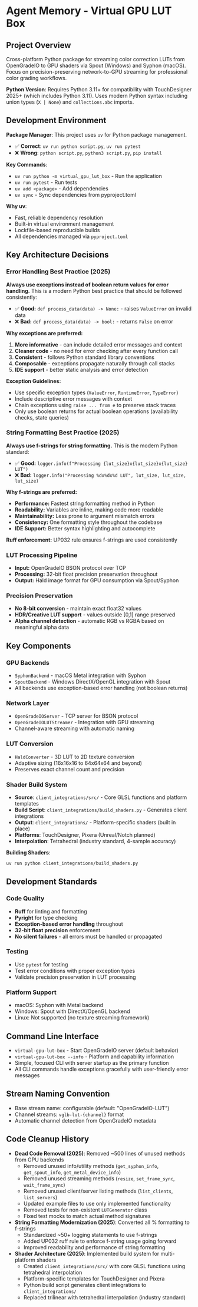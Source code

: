 # Agent Memory - Virtual GPU LUT Box

## Project Overview
Cross-platform Python package for streaming color correction LUTs from OpenGradeIO to GPU shaders via Spout (Windows) and Syphon (macOS). Focus on precision-preserving network-to-GPU streaming for professional color grading workflows.

**Python Version**: Requires Python 3.11+ for compatibility with TouchDesigner 2025+ (which includes Python 3.11). Uses modern Python syntax including union types (`X | None`) and `collections.abc` imports.

## Development Environment

**Package Manager**: This project uses `uv` for Python package management.

- ✅ **Correct**: `uv run python script.py`, `uv run pytest`
- ❌ **Wrong**: `python script.py`, `python3 script.py`, `pip install`

**Key Commands**:
- `uv run python -m virtual_gpu_lut_box` - Run the application
- `uv run pytest` - Run tests
- `uv add <package>` - Add dependencies
- `uv sync` - Sync dependencies from pyproject.toml

**Why uv**:
- Fast, reliable dependency resolution
- Built-in virtual environment management
- Lockfile-based reproducible builds
- All dependencies managed via `pyproject.toml`

## Key Architecture Decisions

### Error Handling Best Practice (2025)
**Always use exceptions instead of boolean return values for error handling.** This is a modern Python best practice that should be followed consistently:

- ✅ **Good:** `def process_data(data) -> None:` - raises `ValueError` on invalid data
- ❌ **Bad:** `def process_data(data) -> bool:` - returns `False` on error

**Why exceptions are preferred:**
1. **More informative** - can include detailed error messages and context
2. **Cleaner code** - no need for error checking after every function call
3. **Consistent** - follows Python standard library conventions
4. **Composable** - exceptions propagate naturally through call stacks
5. **IDE support** - better static analysis and error detection

**Exception Guidelines:**
- Use specific exception types (`ValueError`, `RuntimeError`, `TypeError`)
- Include descriptive error messages with context
- Chain exceptions using `raise ... from e` to preserve stack traces
- Only use boolean returns for actual boolean operations (availability checks, state queries)

### String Formatting Best Practice (2025)
**Always use f-strings for string formatting.** This is the modern Python standard:

- ✅ **Good:** `logger.info(f"Processing {lut_size}x{lut_size}x{lut_size} LUT")`
- ❌ **Bad:** `logger.info("Processing %dx%dx%d LUT", lut_size, lut_size, lut_size)`

**Why f-strings are preferred:**
- **Performance:** Fastest string formatting method in Python
- **Readability:** Variables are inline, making code more readable
- **Maintainability:** Less prone to argument mismatch errors
- **Consistency:** One formatting style throughout the codebase
- **IDE Support:** Better syntax highlighting and autocomplete

**Ruff enforcement:** UP032 rule ensures f-strings are used consistently

### LUT Processing Pipeline
- **Input:** OpenGradeIO BSON protocol over TCP
- **Processing:** 32-bit float precision preservation throughout
- **Output:** Hald image format for GPU consumption via Spout/Syphon

### Precision Preservation
- **No 8-bit conversion** - maintain exact float32 values
- **HDR/Creative LUT support** - values outside [0,1] range preserved
- **Alpha channel detection** - automatic RGB vs RGBA based on meaningful alpha data

## Key Components

### GPU Backends
- `SyphonBackend` - macOS Metal integration with Syphon
- `SpoutBackend` - Windows DirectX/OpenGL integration with Spout
- All backends use exception-based error handling (not boolean returns)

### Network Layer
- `OpenGradeIOServer` - TCP server for BSON protocol
- `OpenGradeIOLUTStreamer` - Integration with GPU streaming
- Channel-aware streaming with automatic naming

### LUT Conversion
- `HaldConverter` - 3D LUT to 2D texture conversion
- Adaptive sizing (16x16x16 to 64x64x64 and beyond)
- Preserves exact channel count and precision

### Shader Build System
- **Source**: `client_integrations/src/` - Core GLSL functions and platform templates
- **Build Script**: `client_integrations/build_shaders.py` - Generates client integrations
- **Output**: `client_integrations/` - Platform-specific shaders (built in place)
- **Platforms**: TouchDesigner, Pixera (Unreal/Notch planned)
- **Interpolation**: Tetrahedral (industry standard, 4-sample accuracy)

**Building Shaders**:
```bash
uv run python client_integrations/build_shaders.py
```

## Development Standards

### Code Quality
- **Ruff** for linting and formatting
- **Pyright** for type checking
- **Exception-based error handling** throughout
- **32-bit float precision** enforcement
- **No silent failures** - all errors must be handled or propagated

### Testing
- Use `pytest` for testing
- Test error conditions with proper exception types
- Validate precision preservation in LUT processing

### Platform Support
- macOS: Syphon with Metal backend
- Windows: Spout with DirectX/OpenGL backend
- Linux: Not supported (no texture streaming framework)

## Command Line Interface
- `virtual-gpu-lut-box` - Start OpenGradeIO server (default behavior)
- `virtual-gpu-lut-box --info` - Platform and capability information
- Simple, focused CLI with server startup as the primary function
- All CLI commands handle exceptions gracefully with user-friendly error messages

## Stream Naming Convention
- Base stream name: configurable (default: "OpenGradeIO-LUT")
- Channel streams: `vglb-lut-{channel}` format
- Automatic channel detection from OpenGradeIO metadata

## Code Cleanup History
- **Dead Code Removal (2025)**: Removed ~500 lines of unused methods from GPU backends
  - Removed unused info/utility methods (`get_syphon_info`, `get_spout_info`, `get_metal_device_info`)
  - Removed unused streaming methods (`resize`, `set_frame_sync`, `wait_frame_sync`)
  - Removed unused client/server listing methods (`list_clients`, `list_servers`)
  - Updated example files to use only implemented functionality
  - Removed tests for non-existent `LUTGenerator` class
  - Fixed test mocks to match actual method signatures
- **String Formatting Modernization (2025)**: Converted all % formatting to f-strings
  - Standardized ~50+ logging statements to use f-strings
  - Added UP032 ruff rule to enforce f-string usage going forward
  - Improved readability and performance of string formatting
- **Shader Architecture (2025)**: Implemented build system for multi-platform shaders
  - Created `client_integrations/src/` with core GLSL functions using tetrahedral interpolation
  - Platform-specific templates for TouchDesigner and Pixera
  - Python build script generates client integrations to `client_integrations/`
  - Replaced trilinear with tetrahedral interpolation (industry standard)
